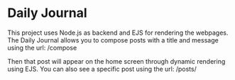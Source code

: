 # Daily Journal

This project uses Node.js as backend and EJS for rendering the webpages.
The Daily Journal allows you to compose posts with a title and message using the url:     /compose

Then that post will appear on the home screen through dynamic rendering using EJS. You can also see a specific post using the url:      /posts/<nameofpost>
